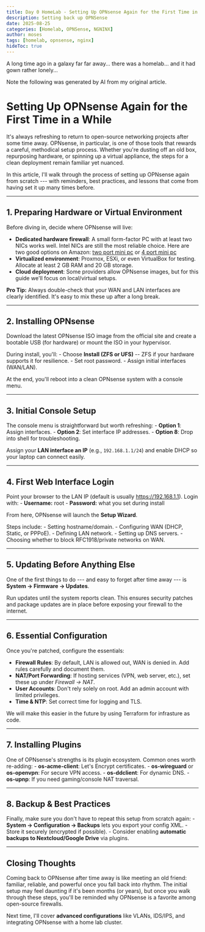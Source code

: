 ```yaml
---
title: Day 0 HomeLab - Setting Up OPNsense Again for the First Time in a While
description: Setting back up OPNSense
date: 2025-08-25
categories: [Homelab, OPNSense, NGNINX]
author: moses
tags: [homelab, opnsense, nginx]
hideToc: true
---
```


A long time ago in a galaxy far far away... there was a homelab...
and it had gown rather lonely...

Note the following was generated by AI from my original article.

# Setting Up OPNsense Again for the First Time in a While

It's always refreshing to return to open-source networking projects
after some time away. OPNsense, in particular, is one of those tools
that rewards a careful, methodical setup process. Whether you're dusting
off an old box, repurposing hardware, or spinning up a virtual
appliance, the steps for a clean deployment remain familiar yet nuanced.

In this article, I'll walk through the process of setting up OPNsense
again from scratch --- with reminders, best practices, and lessons that
come from having set it up many times before.

------------------------------------------------------------------------

## 1. Preparing Hardware or Virtual Environment

Before diving in, decide where OPNsense will live:

-   **Dedicated hardware firewall**: A small form-factor PC with at
    least two NICs works well. Intel NICs are still the most reliable
    choice. Here are two good options on Amazon: [two port mini pc](https://a.co/d/8ccFBUG) or [4 port mini pc](https://a.co/d/2VeD6kJ)
-   **Virtualized environment**: Proxmox, ESXi, or even VirtualBox for
    testing. Allocate at least 2 GB RAM and 20 GB storage.
-   **Cloud deployment**: Some providers allow OPNsense images, but for
    this guide we'll focus on local/virtual setups.

**Pro Tip:** Always double-check that your WAN and LAN interfaces are
clearly identified. It's easy to mix these up after a long break.

------------------------------------------------------------------------

## 2. Installing OPNsense

Download the latest OPNsense ISO image from the official site and create
a bootable USB (for hardware) or mount the ISO in your hypervisor.

During install, you'll: - Choose **Install (ZFS or UFS)** -- ZFS if your
hardware supports it for resilience. - Set root password. - Assign
initial interfaces (WAN/LAN).

At the end, you'll reboot into a clean OPNsense system with a console
menu.

------------------------------------------------------------------------

## 3. Initial Console Setup

The console menu is straightforward but worth refreshing: - **Option
1**: Assign interfaces. - **Option 2**: Set interface IP addresses. -
**Option 8**: Drop into shell for troubleshooting.

Assign your **LAN interface an IP** (e.g., `192.168.1.1/24`) and enable
DHCP so your laptop can connect easily.

------------------------------------------------------------------------

## 4. First Web Interface Login

Point your browser to the LAN IP (default is usually
https://192.168.1.1). Login with: - **Username:** root - **Password:**
what you set during install

From here, OPNsense will launch the **Setup Wizard**.

Steps include: - Setting hostname/domain. - Configuring WAN (DHCP,
Static, or PPPoE). - Defining LAN network. - Setting up DNS servers. -
Choosing whether to block RFC1918/private networks on WAN.

------------------------------------------------------------------------

## 5. Updating Before Anything Else

One of the first things to do --- and easy to forget after time away ---
is **System → Firmware → Updates**.

Run updates until the system reports clean. This ensures security
patches and package updates are in place before exposing your firewall
to the internet.

------------------------------------------------------------------------

## 6. Essential Configuration

Once you're patched, configure the essentials:

-   **Firewall Rules**: By default, LAN is allowed out, WAN is denied
    in. Add rules carefully and document them.
-   **NAT/Port Forwarding**: If hosting services (VPN, web server,
    etc.), set these up under *Firewall → NAT*.
-   **User Accounts**: Don't rely solely on root. Add an admin account
    with limited privileges.
-   **Time & NTP**: Set correct time for logging and TLS.

We will make this easier in the future by using Terraform for infrasture as code.

------------------------------------------------------------------------

## 7. Installing Plugins

One of OPNsense's strengths is its plugin ecosystem. Common ones worth
re-adding: - **os-acme-client**: Let's Encrypt certificates. -
**os-wireguard** or **os-openvpn**: For secure VPN access. -
**os-ddclient**: For dynamic DNS. - **os-upnp**: If you need
gaming/console NAT traversal.

------------------------------------------------------------------------

## 8. Backup & Best Practices

Finally, make sure you don't have to repeat this setup from scratch
again: - **System → Configuration → Backups** lets you export your
config XML. - Store it securely (encrypted if possible). - Consider
enabling **automatic backups to Nextcloud/Google Drive** via plugins.

------------------------------------------------------------------------

## Closing Thoughts

Coming back to OPNsense after time away is like meeting an old friend:
familiar, reliable, and powerful once you fall back into rhythm. The
initial setup may feel daunting if it's been months (or years), but once
you walk through these steps, you'll be reminded why OPNsense is a
favorite among open-source firewalls.

Next time, I'll cover **advanced configurations** like VLANs, IDS/IPS,
and integrating OPNsense with a home lab cluster.
